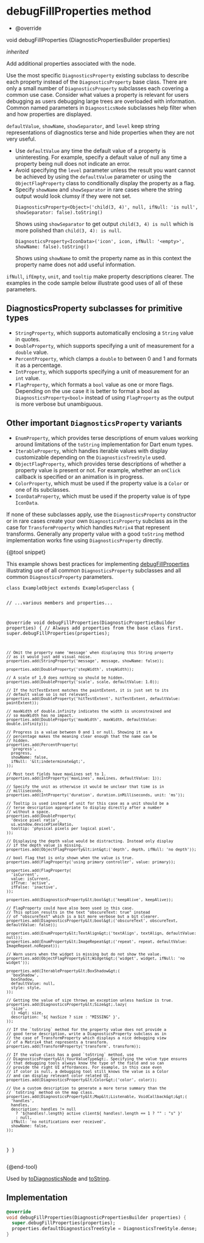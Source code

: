 


# debugFillProperties method







- @override

void debugFillProperties
(DiagnosticPropertiesBuilder properties)

_<span class="feature">inherited</span>_



<p>Add additional properties associated with the node.</p>
<p>Use the most specific <code>DiagnosticsProperty</code> existing subclass to describe
each property instead of the <code>DiagnosticsProperty</code> base class. There are
only a small number of <code>DiagnosticsProperty</code> subclasses each covering a
common use case. Consider what values a property is relevant for users
debugging as users debugging large trees are overloaded with information.
Common named parameters in <code>DiagnosticsNode</code> subclasses help filter when
and how properties are displayed.</p>
<p><code>defaultValue</code>, <code>showName</code>, <code>showSeparator</code>, and <code>level</code> keep string
representations of diagnostics terse and hide properties when they are not
very useful.</p>
<ul>
<li>Use <code>defaultValue</code> any time the default value of a property is
uninteresting. For example, specify a default value of null any time
a property being null does not indicate an error.</li>
<li>Avoid specifying the <code>level</code> parameter unless the result you want
cannot be achieved by using the <code>defaultValue</code> parameter or using
the <code>ObjectFlagProperty</code> class to conditionally display the property
as a flag.</li>
<li>Specify <code>showName</code> and <code>showSeparator</code> in rare cases where the string
output would look clumsy if they were not set.
<pre class="language-dart"><code class="language-dart">DiagnosticsProperty&lt;Object&gt;('child(3, 4)', null, ifNull: 'is null', showSeparator: false).toString()
</code></pre>
Shows using <code>showSeparator</code> to get output <code>child(3, 4) is null</code> which
is more polished than <code>child(3, 4): is null</code>.
<pre class="language-dart"><code class="language-dart">DiagnosticsProperty&lt;IconData&gt;('icon', icon, ifNull: '&lt;empty&gt;', showName: false).toString()
</code></pre>
Shows using <code>showName</code> to omit the property name as in this context the
property name does not add useful information.</li>
</ul>
<p><code>ifNull</code>, <code>ifEmpty</code>, <code>unit</code>, and <code>tooltip</code> make property
descriptions clearer. The examples in the code sample below illustrate
good uses of all of these parameters.</p>
<h2 id="diagnosticsproperty-subclasses-for-primitive-types">DiagnosticsProperty subclasses for primitive types</h2>
<ul>
<li><code>StringProperty</code>, which supports automatically enclosing a <code>String</code>
value in quotes.</li>
<li><code>DoubleProperty</code>, which supports specifying a unit of measurement for
a <code>double</code> value.</li>
<li><code>PercentProperty</code>, which clamps a <code>double</code> to between 0 and 1 and
formats it as a percentage.</li>
<li><code>IntProperty</code>, which supports specifying a unit of measurement for an
<code>int</code> value.</li>
<li><code>FlagProperty</code>, which formats a <code>bool</code> value as one or more flags.
Depending on the use case it is better to format a bool as
<code>DiagnosticsProperty&lt;bool&gt;</code> instead of using <code>FlagProperty</code> as the
output is more verbose but unambiguous.</li>
</ul>
<h2 id="other-important-diagnosticsproperty-variants">Other important <code>DiagnosticsProperty</code> variants</h2>
<ul>
<li><code>EnumProperty</code>, which provides terse descriptions of enum values
working around limitations of the <code>toString</code> implementation for Dart
enum types.</li>
<li><code>IterableProperty</code>, which handles iterable values with display
customizable depending on the <code>DiagnosticsTreeStyle</code> used.</li>
<li><code>ObjectFlagProperty</code>, which provides terse descriptions of whether a
property value is present or not. For example, whether an <code>onClick</code>
callback is specified or an animation is in progress.</li>
<li><code>ColorProperty</code>, which must be used if the property value is
a <code>Color</code> or one of its subclasses.</li>
<li><code>IconDataProperty</code>, which must be used if the property value
is of type <code>IconData</code>.</li>
</ul>
<p>If none of these subclasses apply, use the <code>DiagnosticsProperty</code>
constructor or in rare cases create your own <code>DiagnosticsProperty</code>
subclass as in the case for <code>TransformProperty</code> which handles <code>Matrix4</code>
that represent transforms. Generally any property value with a good
<code>toString</code> method implementation works fine using <code>DiagnosticsProperty</code>
directly.</p>
<p>{@tool snippet}</p>
<p>This example shows best practices for implementing <a href="../../zego_uikit_prebuilt_live_audio_room/ZegoCancelInvitationButton/debugFillProperties.md">debugFillProperties</a>
illustrating use of all common <code>DiagnosticsProperty</code> subclasses and all
common <code>DiagnosticsProperty</code> parameters.</p>
<pre class="language-dart"><code class="language-dart">class ExampleObject extends ExampleSuperclass {

  // ...various members and properties...

  @override
  void debugFillProperties(DiagnosticPropertiesBuilder properties) {
    // Always add properties from the base class first.
    super.debugFillProperties(properties);

    // Omit the property name 'message' when displaying this String property
    // as it would just add visual noise.
    properties.add(StringProperty('message', message, showName: false));

    properties.add(DoubleProperty('stepWidth', stepWidth));

    // A scale of 1.0 does nothing so should be hidden.
    properties.add(DoubleProperty('scale', scale, defaultValue: 1.0));

    // If the hitTestExtent matches the paintExtent, it is just set to its
    // default value so is not relevant.
    properties.add(DoubleProperty('hitTestExtent', hitTestExtent, defaultValue: paintExtent));

    // maxWidth of double.infinity indicates the width is unconstrained and
    // so maxWidth has no impact.
    properties.add(DoubleProperty('maxWidth', maxWidth, defaultValue: double.infinity));

    // Progress is a value between 0 and 1 or null. Showing it as a
    // percentage makes the meaning clear enough that the name can be
    // hidden.
    properties.add(PercentProperty(
      'progress',
      progress,
      showName: false,
      ifNull: '&lt;indeterminate&gt;',
    ));

    // Most text fields have maxLines set to 1.
    properties.add(IntProperty('maxLines', maxLines, defaultValue: 1));

    // Specify the unit as otherwise it would be unclear that time is in
    // milliseconds.
    properties.add(IntProperty('duration', duration.inMilliseconds, unit: 'ms'));

    // Tooltip is used instead of unit for this case as a unit should be a
    // terse description appropriate to display directly after a number
    // without a space.
    properties.add(DoubleProperty(
      'device pixel ratio',
      ui.window.devicePixelRatio,
      tooltip: 'physical pixels per logical pixel',
    ));

    // Displaying the depth value would be distracting. Instead only display
    // if the depth value is missing.
    properties.add(ObjectFlagProperty&lt;int&gt;('depth', depth, ifNull: 'no depth'));

    // bool flag that is only shown when the value is true.
    properties.add(FlagProperty('using primary controller', value: primary));

    properties.add(FlagProperty(
      'isCurrent',
      value: isCurrent,
      ifTrue: 'active',
      ifFalse: 'inactive',
    ));

    properties.add(DiagnosticsProperty&lt;bool&gt;('keepAlive', keepAlive));

    // FlagProperty could have also been used in this case.
    // This option results in the text "obscureText: true" instead
    // of "obscureText" which is a bit more verbose but a bit clearer.
    properties.add(DiagnosticsProperty&lt;bool&gt;('obscureText', obscureText, defaultValue: false));

    properties.add(EnumProperty&lt;TextAlign&gt;('textAlign', textAlign, defaultValue: null));
    properties.add(EnumProperty&lt;ImageRepeat&gt;('repeat', repeat, defaultValue: ImageRepeat.noRepeat));

    // Warn users when the widget is missing but do not show the value.
    properties.add(ObjectFlagProperty&lt;Widget&gt;('widget', widget, ifNull: 'no widget'));

    properties.add(IterableProperty&lt;BoxShadow&gt;(
      'boxShadow',
      boxShadow,
      defaultValue: null,
      style: style,
    ));

    // Getting the value of size throws an exception unless hasSize is true.
    properties.add(DiagnosticsProperty&lt;Size&gt;.lazy(
      'size',
      () =&gt; size,
      description: '${ hasSize ? size : "MISSING" }',
    ));

    // If the `toString` method for the property value does not provide a
    // good terse description, write a DiagnosticsProperty subclass as in
    // the case of TransformProperty which displays a nice debugging view
    // of a Matrix4 that represents a transform.
    properties.add(TransformProperty('transform', transform));

    // If the value class has a good `toString` method, use
    // DiagnosticsProperty&lt;YourValueType&gt;. Specifying the value type ensures
    // that debugging tools always know the type of the field and so can
    // provide the right UI affordances. For example, in this case even
    // if color is null, a debugging tool still knows the value is a Color
    // and can display relevant color related UI.
    properties.add(DiagnosticsProperty&lt;Color&gt;('color', color));

    // Use a custom description to generate a more terse summary than the
    // `toString` method on the map class.
    properties.add(DiagnosticsProperty&lt;Map&lt;Listenable, VoidCallback&gt;&gt;(
      'handles',
      handles,
      description: handles != null
        ? '${handles!.length} active client${ handles!.length == 1 ? "" : "s" }'
        : null,
      ifNull: 'no notifications ever received',
      showName: false,
    ));
  }
}
</code></pre>
<p>{@end-tool}</p>
<p>Used by <a href="../../zego_uikit_prebuilt_live_audio_room/ZegoCancelInvitationButton/toDiagnosticsNode.md">toDiagnosticsNode</a> and <a href="../../zego_uikit_prebuilt_live_audio_room/ZegoCancelInvitationButton/toString.md">toString</a>.</p>



## Implementation

```dart
@override
void debugFillProperties(DiagnosticPropertiesBuilder properties) {
  super.debugFillProperties(properties);
  properties.defaultDiagnosticsTreeStyle = DiagnosticsTreeStyle.dense;
}
```







